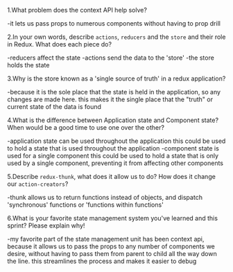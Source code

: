 1.What problem does the context API help solve?

-it lets us pass props to numerous components without having to prop drill

2.In your own words, describe `actions`, `reducers` and the `store` and their role in Redux. What does each piece do?

-reducers affect the state
-actions send the data to the 'store'
-the store holds the state

3.Why is the store known as a 'single source of truth' in a redux application?

-because it is the sole place that the state is held in the application, so any changes are made here. this makes it the single place that the "truth" or current state of the data is found

4.What is the difference between Application state and Component state? When would be a good time to use one over the other?

-application state can be used throughout the application
this could be used to hold a state that is used throughout the application
-component state is used for a single component
this could be used to hold a state that is only used by a single component, preventing it from affecting other components

5.Describe `redux-thunk`, what does it allow us to do? How does it change our `action-creators`?

-thunk allows us to return functions instead of objects, and dispatch 'synchronous' functions or 'functions within functions'

6.What is your favorite state management system you've learned and this sprint? Please explain why!

-my favorite part of the state management unit has been context api, because it allows us to pass the props to any number of components we desire, without having to pass them from parent to child all the way down the line. this streamlines the process and makes it easier to debug
